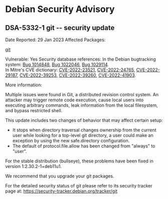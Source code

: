 
Debian Security Advisory
========================


DSA-5332-1 git -- security update
---------------------------------



Date Reported:
29 Jan 2023
Affected Packages:

[git](https://packages.debian.org/src:git)

Vulnerable:
Yes
Security database references:
In the Debian bugtracking system: [Bug 1014848](https://bugs.debian.org/cgi-bin/bugreport.cgi?bug=1014848), [Bug 1022046](https://bugs.debian.org/cgi-bin/bugreport.cgi?bug=1022046), [Bug 1029114](https://bugs.debian.org/cgi-bin/bugreport.cgi?bug=1029114).  
In Mitre's CVE dictionary: [CVE-2022-23521](https://security-tracker.debian.org/tracker/CVE-2022-23521), [CVE-2022-24765](https://security-tracker.debian.org/tracker/CVE-2022-24765), [CVE-2022-29187](https://security-tracker.debian.org/tracker/CVE-2022-29187), [CVE-2022-39253](https://security-tracker.debian.org/tracker/CVE-2022-39253), [CVE-2022-39260](https://security-tracker.debian.org/tracker/CVE-2022-39260), [CVE-2022-41903](https://security-tracker.debian.org/tracker/CVE-2022-41903).  

More information:

Multiple issues were found in Git, a distributed revision control system.
An attacker may trigger remote code execution, cause local users into
executing arbitrary commands, leak information from the local filesystem,
and bypass restricted shell.


This update includes two changes of behavior that may affect certain setup:
 - It stops when directory traversal changes ownership from the current
 user while looking for a top-level git directory, a user could make an
 exception by using the new safe.directory configuration.
 - The default of protocol.file.allow has been changed from "always" to
 "user".


For the stable distribution (bullseye), these problems have been fixed in
version 1:2.30.2-1+deb11u1.


We recommend that you upgrade your git packages.


For the detailed security status of git please refer to
its security tracker page at:
<https://security-tracker.debian.org/tracker/git>





